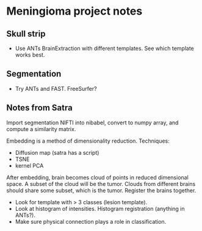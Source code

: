 # Meningioma project notes


Skull strip
-----------
- Use ANTs BrainExtraction with different templates. See which template works best.


Segmentation
------------
- Try ANTs and FAST. FreeSurfer?


Notes from Satra
----------------
Import segmentation NIFTI into nibabel, convert to numpy array, and compute a similarity matrix.

Embedding is a method of dimensionality reduction. Techniques:

  - Diffusion map (satra has a script)
  - TSNE
  - kernel PCA


After embedding, brain becomes cloud of points in reduced dimensional space. A subset of the cloud will be the tumor. Clouds from different brains should share some subset, which is the tumor. Register the brains together.

- Look for template with > 3 classes (lesion template).
- Look at histogram of intensities. Histogram registration (anything in ANTs?).
- Make sure physical connection plays a role in classification.
